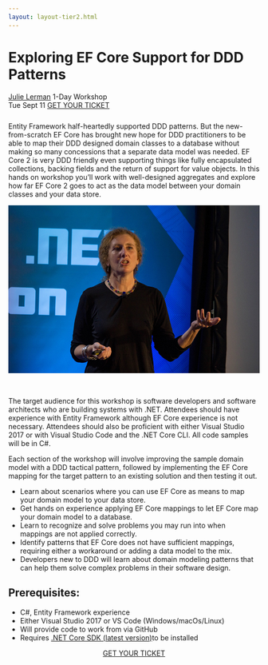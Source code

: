 ```yaml
---
layout: layout-tier2.html
---
```

<div class="container section workshop-page">
	<!-- begin workshop element -->
	<div class="row">
      <div class="col-xs-12 col-sm-2">
            <div class="speaker-container">
                <a href="../speakers/julie-lerman.html"><div class="speaker-img julie-lerman keep-color"></div></a>
                </div>
            </div>
        <div class="col-xs-12 col-sm-10 workshop-list">
            <h1 class="section-header">Exploring EF Core Support for DDD Patterns</h1>
            <span class="workshops--speaker-name"><a href="../speakers/julie-lerman.html">Julie Lerman</a></span>
            <span class="workshops--duration">1-Day Workshop<br>Tue Sept 11</span>
            <a class="btn get-ticket-btn" href="https://ti.to/explore-ddd-conference/explore-ddd-2018">GET YOUR TICKET</a>
            <p class="copy" style="margin-top: 25px">Entity Framework half-heartedly supported DDD patterns. But the new-from-scratch EF Core has brought new hope for DDD practitioners to be able to map their DDD designed domain classes to a database without making so many concessions that a separate data model was needed. EF Core 2 is very DDD friendly even supporting things like fully encapsulated collections, backing fields and the return of support for value objects. In this hands on workshop you’ll work with well-designed aggregates and explore how far EF Core 2 goes to act as the data model between your domain classes and your data store.</p>
            <img src="../img/workshop/Workshop-Julie-Lerman.png" class="speaker--workshop-content-img" alt="" style="margin-bottom: 30px;"/>
            <p class="copy">The target audience for this workshop is software developers and software architects who are building systems with .NET.  Attendees should have experience with Entity Framework although EF Core experience is not necessary. Attendees should also be proficient with either Visual Studio 2017 or with Visual Studio Code and the .NET Core CLI. All code samples will be in C#.</p>
            <p class="copy">Each section of the workshop will involve improving the sample domain model with a DDD tactical pattern, followed by implementing the EF Core mapping for the target pattern to an existing solution and then testing it out.</p>
            <ul class="copy-list">
                <li>Learn about scenarios where you can use EF Core as means to map your domain model to your data store.</li>
                <li>Get hands on experience applying EF Core mappings to let EF Core map your domain model to a database.</li>
                <li>Learn to recognize and solve problems you may run into when mappings are not applied correctly.</li>
                <li>Identify patterns that EF Core does not have sufficient mappings, requiring either a workaround or adding a data model to the mix.</li>
                <li>Developers new to DDD will learn about domain modeling patterns that can help them solve complex problems in their software design.</li>
            </ul>
            <h2 class="speaker-subheader">Prerequisites:</h2>
            <ul class="copy-list">
                <li>C#, Entity Framework experience</li>
                <li>Either Visual Studio 2017 or VS Code (Windows/macOs/Linux)</li>
                <li>Will provide code to work from via GitHub</li>
                <li>Requires <a href="https://www.microsoft.com/net/download/">.NET Core SDK (latest version)</a>to be installed</li>
            </ul>
            <div class="col-xs-12" align="center">
                <a class="btn get-ticket-btn" href="https://ti.to/explore-ddd-conference/explore-ddd-2018">GET YOUR TICKET</a>
            </div>
        </div>
    </div>
</div> <!-- container -->
